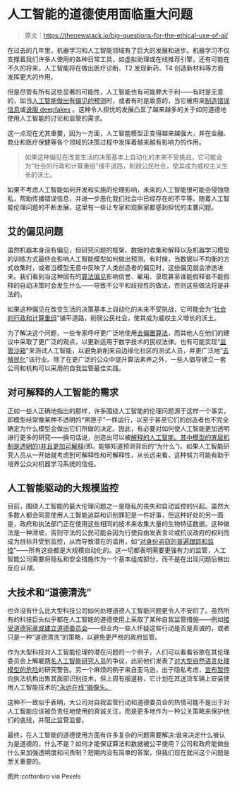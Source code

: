 # 人工智能的道德使用面临重大问题

> 原文：<https://thenewstack.io/big-questions-for-the-ethical-use-of-ai/>

在过去的几年里，机器学习和人工智能领域有了巨大的发展和进步。机器学习不仅支撑着我们许多人使用的各种日常工具，如虚拟助理或在线推荐引擎，还有可能在不久的将来，人工智能将在做出医疗诊断、T2 发现新药、T4 创造新材料等方面发挥更大的作用。

但是尽管有所有这些显著的可能性，人工智能也有可能弊大于利——有时是无意的，如当[人工智能做出有偏见的预测](https://thenewstack.io/when-ai-is-biased/)时，或者有时是故意的，当它被用来[制造错误信息](https://thenewstack.io/deep-learning-ai-tool-identifies-fake-news-with-automated-fact-checking/)或[说服 deepfakes](https://thenewstack.io/synthesize-fake-obama-video-artificial-neural-networks/) 。这种令人担忧的发展凸显了越来越多的关于如何道德地使用人工智能的讨论和监管的需求。

这一点现在尤其重要，因为一方面，人工智能模型正变得越来越强大，并在金融、商业和医疗保健等各个领域的决策过程中发挥着越来越有影响力的作用。

> 如果这种偏见在改变生活的决策基本上自动化的未来不受挑战，它可能会为“社会的行政和计算重组”铺平道路，削弱公民社会，使其成为威权主义生长的沃土。

如果不考虑人工智能如何开发和实施的伦理影响，未来的人工智能很可能会侵蚀隐私，帮助传播错误信息，并进一步恶化我们社会中已经存在的不平等。随着人工智能伦理问题的不断发展，这里有一些让专家和观察家都感到担忧的主要问题。

## 艾的偏见问题

虽然机器本身没有偏见，但研究问题的框架、数据的收集和解释以及机器学习模型的训练方式最终会影响人工智能模型如何做出预测。有时候，当数据以不均衡的方式收集时，或者当模型无意中反映了人类创造者的偏见时，这些偏见就会渗透进来。我们看到当这种固有的[算法偏见](https://thenewstack.io/hidden-gender-racial-biases-algorithms-can-big-deal/)影响信誉、雇用、录取甚至谁能假释谁不能假释的自动决策时会发生什么——导致不公平和歧视性的做法，否则这些做法将是非法的。

如果这种偏见在改变生活的决策基本上自动化的未来不受挑战，它可能会为“[社会的行政和计算重组](https://venturebeat.com/2021/01/22/center-for-applied-data-ethics-suggests-treating-ai-like-a-bureaucracy/)”铺平道路，削弱公民社会，使其成为威权主义增长的沃土。

为了解决这个问题，一些专家呼吁更广泛地使用[去偏置算法](https://www.zdnet.com/article/ai-bias-in-hiring-loans-dating-this-search-tool-aims-to-create-a-level-playing-field/)，而其他人在他们的建议中采取了更广泛的观点，以更新适用于数字技术的民权法律。也有可能实现“[监管沙箱](https://www.law.kuleuven.be/citip/blog/the-shifting-sands-of-regulatory-sandboxes-for-ai/)”来测试人工智能，以避免剥削来自边缘化社区的测试人员，并更广泛地“[去殖民化](https://thenewstack.io/researchers-look-at-how-algorithmic-coloniality-may-hamper-artificial-intelligence/)”该行业。除了在更广泛的公众中提升算法素养之外，一些人倡导建立一套公司和机构可以采用的自我监管最佳实践。

## 对可解释的人工智能的需求

正如一些人正确地指出的那样，许多围绕人工智能的伦理问题源于这样一个事实，即模型经常像某种不透明的“黑匣子”一样运行，以至于甚至它们的创造者也不完全确定为什么模型会做出它们所做的决定。因此，有必要对如何使人工智能更加透明进行更多的研究——换句话说，创造出可以被[解释的人工智能。其中模型的底层机制是透明的)并且更加](https://thenewstack.io/researchers-build-an-interpretable-ai-that-shows-how-it-thinks/)[可解释](https://thenewstack.io/how-human-trust-varies-with-different-types-of-explainable-ai/)(即。能够知道预测背后的“为什么”)。如果人工智能研究人员从一开始就考虑到可解释性和可解释性，从长远来看，这种努力可能有助于培养公众对机器学习系统的信任。

## 人工智能驱动的大规模监控

目前，围绕人工智能的最大伦理问题之一是隐私的丧失和自动监控的兴起。虽然大多数人都会同意使用人工智能追踪和识别罪犯是一件好事，但这种好处的另一面是，政府和执法部门正在使用这些相同的技术来收集大量的生物特征数据。这种做法是一种滑坡，否则守法的公民可能会因为行使自由发表言论或抗议政府的权利而成为目标并受到监控，从而导致潜在的滥用，如“[对身份盗窃的普遍跟踪和监控](https://thenewstack.io/clearviews-controversial-facial-recognition-ai-automates-mass-surveillance/)”——所有这些都是大规模自动化的。这一切都表明需要更强有力的监管，人工智能公司需要将隐私和安全措施作为一个基本组成部分，而不是在出现问题后做出反应*认错*。

## 大技术和“道德清洗”

也许没有什么比大型科技公司如何处理道德人工智能问题更令人不安的了。虽然所有的科技巨头似乎都在人工智能的道德使用上采取了某种自我监管措施——例如[接受道德宪章或建立道德委员会](https://www.theverge.com/2019/4/3/18293410/ai-artificial-intelligence-ethics-boards-charters-problem-big-tech)——但业内一些人怀疑这些行动是否是真诚的，或者只是一种“道德清洗”的策略，以避免更严格的政府监管。

作为大型科技对人工智能伦理的潜在问题的一个例子，人们可以看看谷歌在其伦理委员会上解雇[两名人工智能研究人员](https://www.theverge.com/2021/2/19/22292011/google-second-ethical-ai-researcher-fired)的争议，此前他们发表了[对大型自然语言处理模型的危险](https://www.technologyreview.com/2020/12/04/1013294/google-ai-ethics-research-paper-forced-out-timnit-gebru/)的研究警告。另一个麻烦的例子来自亚马逊，出于隐私考虑，[宣布暂停](https://thenewstack.io/industry-facial-recognition-ai-moratoriums-dont-address-flaws-privacy-concerns/)向执法机构出售其面部识别技术，但上周有报道称，它计划在其送货车辆上安装使用人工智能技术的[“永远在线”摄像头。](https://www.theverge.com/2021/2/3/22265031/amazon-netradyne-driveri-survelliance-cameras-delivery-monitor-packages)

这种不一致似乎表明，大公司对自我监管行动和道德委员会的热情可能不是出于对人工智能应该被负责任地使用的真诚关注，而是更多地作为一种公关策略来保护他们的底线，并阻止监管监督。

最终，在人工智能的道德使用方面有许多复杂的问题需要解决:谁来决定什么被认为是道德的，什么不是？如何才能保证算法和数据被公平使用？公司和政府能做些什么来加强透明度和问责制？短期内没有简单的答案，但我们现在就问这个问题是至关重要的。

图片:cottonbro via Pexels

<svg xmlns:xlink="http://www.w3.org/1999/xlink" viewBox="0 0 68 31" version="1.1"><title>Group</title> <desc>Created with Sketch.</desc></svg>